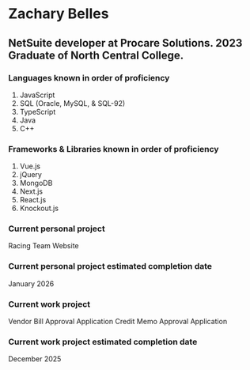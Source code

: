 # Zachary Belles
## NetSuite developer at Procare Solutions. 2023 Graduate of North Central College.

### Languages known in order of proficiency
1. JavaScript
2. SQL (Oracle, MySQL, & SQL-92)
3. TypeScript
4. Java
5. C++

### Frameworks & Libraries known in order of proficiency
1. Vue.js
2. jQuery 
3. MongoDB
4. Next.js
5. React.js
6. Knockout.js

### Current personal project
Racing Team Website 

### Current personal project estimated completion date
January 2026

### Current work project
Vendor Bill Approval Application
Credit Memo Approval Application

### Current work project estimated completion date
December 2025

<!---
zmbelles/zmbelles is a ✨ special ✨ repository because its `README.md` (this file) appears on your GitHub profile.
You can click the Preview link to take a look at your changes.
--->
